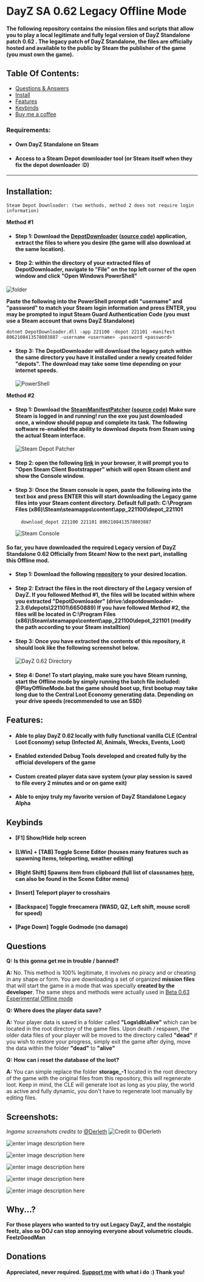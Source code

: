 
# DayZ SA 0.62 Legacy Offline Mode
#### The following repository contains the mission files and scripts that allow you to play a local legitimate and fully legal version of DayZ Standalone patch 0.62 . The legacy patch of DayZ Standalone, the files are officially hosted and available to the public by Steam the publisher of the game (you must own the game).

## Table Of Contents:
- [Questions & Answers](#questions)
- [Install](#installation)
- [Features](#features)
- [Keybinds](#keybinds)
- [Buy me a coffee](#donations)
### Requirements:
* #### Own DayZ Standalone on Steam
* #### Access to a Steam Depot downloader tool (or Steam itself when they fix the depot downloader :D)
_______________
## Installation:
	Steam Depot Downloader: (two methods, method 2 does not require login information)
	
**Method #1**
* #### Step 1: Download the [DepotDownloader](https://github.com/SteamRE/DepotDownloader/releases/download/DepotDownloader_2.4.1/depotdownloader-2.4.1.zip) ([source code](https://github.com/SteamRE/DepotDownloader)) application, extract the files to where you desire (the game will also download at the same location). 
* #### Step 2: within the directory of your extracted files of DepotDownloader, navigate to "File" on the top left corner of the open window and click "Open Windows PowerShell"
![folder](https://i.imgur.com/igjEGum.png)

**Paste the following into the PowerShell prompt edit "username" and "password" to match your Steam login information and press ENTER, you may be prompted to input Steam Guard Authentication Code (you must use a Steam account that owns DayZ Standalone)**

	dotnet DepotDownloader.dll -app 221100 -depot 221101 -manifest 8062108413578003887 -username <username> -password <password>
	
* #### Step 3: The DepotDownloader will download the legacy patch within the same directory you have it installed under a newly created folder "depots". The download may take some time depending on your internet speeds.
	![PowerShell](https://i.imgur.com/EyiSF8v.png)

**Method #2**
* #### Step 1: Download the [SteamManifestPatcher](https://github.com/fifty-six/zig.SteamManifestPatcher/releases/download/v3/SteamDepotDownpatcher.exe) ([source code](https://github.com/fifty-six/zig.SteamManifestPatcher)) Make sure Steam is logged in and running! run the exe you just downloaded once, a window should popup and complete its task. The following software re-enabled the ability to download depots from Steam using the actual Steam interface.
	![Steam Depot Patcher](https://i.imgur.com/uGXXfMc.png)
* #### Step 2: open the following [link](steam://nav/console) in your browser, it will prompt you to "Open Steam Client Bootstrapper" which will open Steam client and show the Console window.

* #### Step 3: Once the Steam console is open, paste the following into the text box and press ENTER this will start downloading the Legacy game files into your Steam content directory. Default full path: C:\Program Files (x86)\Steam\steamapps\content\app_221100\depot_221101
		download_depot 221100 221101 8062108413578003887
	![Steam Console](https://i.imgur.com/wOn8pEW.png)

#### So far, you have downloaded the required Legacy version of DayZ Standalone 0.62 Officially from Steam! Now to the next part, installing this Offline mod.

* #### Step 1: Download the following [repository](https://github.com/Da0ne/LegacyDayZOfflineMode/archive/refs/heads/main.zip) to your desired location. 
* #### Step 2: Extract the files in the root directory of the Legacy version of DayZ. If you followed Method #1, the files will be located within where you extracted "DepotDownloader" (drive:\depotdownloader-2.3.6\depots\221101\6650889) If you have followed Method #2, the files will be located in C:\Program Files (x86)\Steam\steamapps\content\app_221100\depot_221101 (modify the path according to your Steam installtion)
* #### Step 3: Once you have extracted the contents of this repository, it should look like the following screenshot below. 
	![DayZ 0.62 Directory](https://i.imgur.com/V2EEkk6.png)

* #### Step 4: Done! To start playing, make sure you have Steam running, start the Offline mode by simply running the batch file included: @PlayOfflineMode.bat the game should boot up, first bootup may take long due to the Central Loot Economy generating data. Depending on your drive speeds (recommended to use an SSD)

## Features:
* #### Able to play DayZ 0.62 locally with fully functional vanilla CLE (Central Loot Economy) setup (Infected AI, Animals, Wrecks, Events, Loot)
* #### Enabled extended Debug Tools developed and created fully by the official developers of the game
* #### Custom created player data save system (your play session is saved to file every 2 minutes and or on game exit)
* #### Able to enjoy truly my favorite version of DayZ Standalone Legacy Alpha 

## Keybinds
* #### [F1] Show/Hide help screen
* #### [LWin] + [TAB] Toggle Scene Editor (houses many features such as spawning items, teleporting, weather editing)
* #### [Right Shift]  Spawns item from clipboard (full list of classnames [here](https://pastebin.com/ejFRcarR), can also be found in the Scene Editor menu)
* #### [Insert] Teleport player to crosshairs
* #### [Backspace] Toggle freecamera (WASD, QZ, Left shift, mouse scroll for speed)
* #### [Page Down] Toggle Godmode (no damage)

## Questions
**Q:** **Is this gonna get me in trouble / banned?**

**A:** No. This method is 100% legitimate, it involves no piracy and or cheating in any shape or form. You are downloading a set of organized **mission files** that will start the game in a mode that was specially **created by the developer**. The same steps and methods were actually used in [Beta 0.63 Experimental Offline mode](https://www.youtube.com/watch?v=Y_o_i8b66NY)

**Q:** **Where does the player data save?**

**A:** Your player data is saved in a folder called **"Logs\db\alive"** which can be located in the root directory of the game files. Upon death / respawn, the older data files of your player will be moved to the directory called **"dead"** if you wish to restore your progress, simply exit the game after dying, move the data within the folder **"dead"** to **"alive"**

**Q:** **How can i reset the database of the loot?**

**A:** You can simple replace the folder **storage_-1** located in the root directory of the game with the original files from this repository, this will regenerate loot. Keep in mind, the CLE will generate loot as long as you play, the world as active and fully dynamic, you don't have to regenerate loot manually by editing files.

## Screenshots:
*Ingame screenshots credits to* [@Derleth](https://twitter.com/Derlethe)
![Credit to @Derleth](https://pbs.twimg.com/media/E1u3wOFXsAAgZko?format=jpg&name=4096x4096)

![enter image description here](https://pbs.twimg.com/media/E1kuatWX0AA_Sao?format=jpg&name=4096x4096)

![enter image description here](https://pbs.twimg.com/media/E1kc8PTWYAI9yFr?format=jpg&name=4096x4096)

![enter image description here](https://cdn.discordapp.com/attachments/840956819954204685/844616137664233502/unknown.png)


![enter image description here](https://media.discordapp.net/attachments/840956819954204685/844616152197496852/unknown.png?width=1215&height=702)

![enter image description here](https://media.discordapp.net/attachments/840956819954204685/844616170941448282/unknown.png?width=1219&height=702)

## Why...?
**For those players who wanted to try out Legacy DayZ, and the nostalgic feelz, also so DOJ can stop annoying everyone about volumetric clouds. FeelzGoodMan**

## Donations
#### Appreciated, never required. [Support me](https://www.dayzvpp.com/donate) with what i do :) Thank you!
